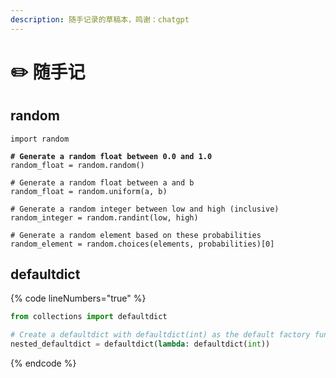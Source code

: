 ```yaml
---
description: 随手记录的草稿本，鸣谢：chatgpt
---
```


# ✏️ 随手记

## random

<pre class="language-python" data-line-numbers><code class="lang-python">import random

<strong># Generate a random float between 0.0 and 1.0
</strong>random_float = random.random()

# Generate a random float between a and b
random_float = random.uniform(a, b)

# Generate a random integer between low and high (inclusive)
random_integer = random.randint(low, high)

# Generate a random element based on these probabilities
random_element = random.choices(elements, probabilities)[0]
</code></pre>

## defaultdict

{% code lineNumbers="true" %}
```python
from collections import defaultdict

# Create a defaultdict with defaultdict(int) as the default factory function for nesting
nested_defaultdict = defaultdict(lambda: defaultdict(int))
```
{% endcode %}

